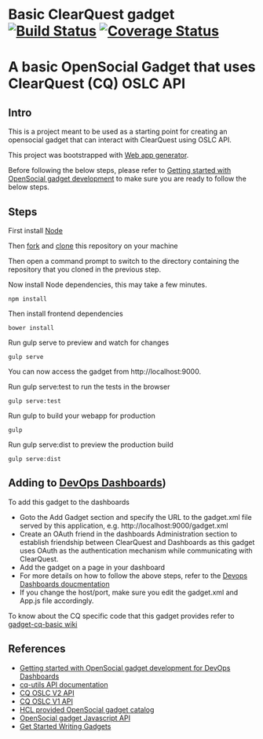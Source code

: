 # Basic ClearQuest gadget  [![Build Status](https://travis-ci.org/dodash/gadget-cq-basic.svg?branch=master)](https://travis-ci.org/dodash/gadget-cq-basic) [![Coverage Status](https://coveralls.io/repos/github/dodash/gadget-basic/badge.svg?branch=master)](https://coveralls.io/github/dodash/gadget-basic?branch=master)
# A basic OpenSocial Gadget that uses ClearQuest (CQ) OSLC API

## Intro
This is a project meant to be used as a starting point for creating an opensocial gadget that can interact with ClearQuest using OSLC API.

This project was bootstrapped with [Web app generator](https://github.com/yeoman/generator-webapp).

Before following the below steps, please refer to [Getting started with OpenSocial gadget development](https://github.com/dodash/gadget-cq-basic/wiki/Tutorial:-Getting-started-with-OpenSocial-gadget-development) to make sure you are ready to follow the below steps.

## Steps 
First install [Node](https://nodejs.org) 

Then [fork](https://help.github.com/articles/fork-a-repo/) and [clone](https://git-scm.com/docs/git-clone) this repository on your machine

Then open a command prompt to switch to the directory containing the repository that you cloned in the previous step.

Now install Node dependencies, this may take a few minutes.
```
npm install
```

Then install frontend dependencies
```
bower install
```

Run gulp serve to preview and watch for changes
```
gulp serve
```
You can now access the gadget from http://localhost:9000.

Run gulp serve:test to run the tests in the browser
```
gulp serve:test
```
Run gulp to build your webapp for production
```
gulp
```
Run gulp serve:dist to preview the production build
```
gulp serve:dist
```

## Adding to [DevOps Dashboards](http://www.cccqcommunity.com/dashboard_beta.html))
To add this gadget to the dashboards
* Goto the Add Gadget section and specify the URL to the gadget.xml file served by this application, e.g.
http://localhost:9000/gadget.xml
* Create an OAuth friend in the dashboards Administration section to establish friendship between ClearQuest and Dashboards as this gadget uses OAuth as the authentication mechanism while communicating with ClearQuest.
* Add the gadget on a page in your dashboard
* For more details on how to follow the above steps, refer to the [Devops Dashboards doucmentation](http://www.cccqcommunity.com/dashboard_beta.html)
* If you change the host/port, make sure you edit the gadget.xml and App.js file accordingly.

To know about the CQ specific code that this gadget provides refer to [gadget-cq-basic wiki](https://github.com/dodash/gadget-cq-basic/wiki)

## References
* [Getting started with OpenSocial gadget development for DevOps Dashboards](https://github.com/dodash/gadget-cq-basic/wiki/Tutorial:-Getting-started-with-OpenSocial-gadget-development)
* [cq-utils API documentation](https://github.com/dodash/cq-utils)
* [CQ OSLC V2 API](https://jazz.net/wiki/bin/view/Main/CqOslcV2)
* [CQ OSLC V1 API](https://jazz.net/wiki/bin/view/Main/RcmRestCmApi)
* [HCL provided OpenSocial gadget catalog](https://github.com/dodash/gadget-catalog)
* [OpenSocial gadget Javascript API](http://opensocial.github.io/spec/2.5.1/Core-Gadget.xml#JavaScript-API-Reference)
* [Get Started Writing Gadgets](https://developers.google.com/gadgets/docs/gs)

